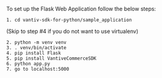 

To set up the Flask Web Application follow the below steps:

    1. cd vantiv-sdk-for-python/sample_application

(Skip to step #4 if you do not want to use virtualenv)

    2. python -m venv venv
    3. . venv/bin/activate
    4. pip install Flask
    5. pip install VantiveCommerceSDK
    6. python app.py
    7. go to localhost:5000


